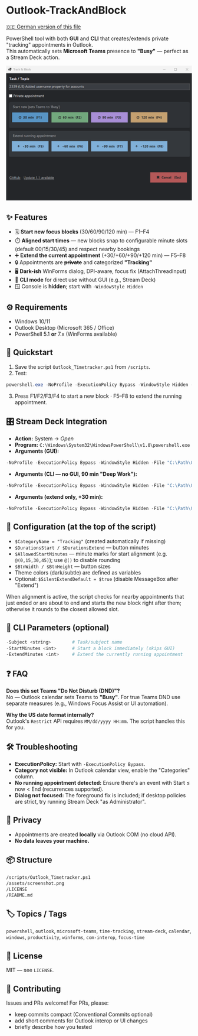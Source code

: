 # Outlook-TrackAndBlock

[🇩🇪 German version of this file](/README_de.md)

PowerShell tool with both **GUI** and **CLI** that creates/extends private "tracking" appointments in Outlook.  
This automatically sets **Microsoft Teams** presence to **"Busy"** — perfect as a Stream Deck action.

![Track & Block — Screenshot](/assets/screenshot.png?raw=true)

## ✨ Features
- 🗓️ **Start new focus blocks** (30/60/90/120 min) — F1–F4
- ⏱️ **Aligned start times** — new blocks snap to configurable minute slots (default 00/15/30/45) and respect nearby bookings
- ➕ **Extend the current appointment** (+30/+60/+90/+120 min) — F5–F8
- 🔒 Appointments are ~~**private**~~ and categorized **"Tracking"**
- 🖥️ **Dark-ish** WinForms dialog, DPI-aware, focus fix (AttachThreadInput)
- 🧰 **CLI mode** for direct use without GUI (e.g., Stream Deck)
- 🪟 Console is **hidden**; start with `-WindowStyle Hidden`

## ⚙️ Requirements
- Windows 10/11
- Outlook Desktop (Microsoft 365 / Office)
- PowerShell 5.1 **or** 7.x (WinForms available)

## 🚀 Quickstart
1. Save the script `Outlook_Timetracker.ps1` from `/scripts`.
2. Test:

~~~powershell
powershell.exe -NoProfile -ExecutionPolicy Bypass -WindowStyle Hidden -File "C:\Path\Outlook_Timetracker.ps1"
~~~

3. Press F1/F2/F3/F4 to start a new block · F5–F8 to extend the running appointment.

## 🎛️ Stream Deck Integration
- **Action:** System → *Open*
- **Program:** `C:\Windows\System32\WindowsPowerShell\v1.0\powershell.exe`
- **Arguments (GUI):**

~~~powershell
-NoProfile -ExecutionPolicy Bypass -WindowStyle Hidden -File "C:\Path\Outlook_Timetracker.ps1"
~~~

- **Arguments (CLI — no GUI, 90 min "Deep Work"):**

~~~powershell
-NoProfile -ExecutionPolicy Bypass -WindowStyle Hidden -File "C:\Path\Outlook_Timetracker.ps1" -Subject "Deep Work" -StartMinutes 90
~~~

- **Arguments (extend only, +30 min):**

~~~powershell
-NoProfile -ExecutionPolicy Bypass -WindowStyle Hidden -File "C:\Path\Outlook_Timetracker.ps1" -ExtendMinutes 30
~~~

## 🔧 Configuration (at the top of the script)
- `$CategoryName = "Tracking"` (created automatically if missing)
- `$DurationsStart / $DurationsExtend` — button minutes
- `$AllowedStartMinutes` — minute marks for start alignment (e.g. `@(0,15,30,45)`); use `@()` to disable rounding
- `$BtnWidth / $BtnHeight` — button sizes
- Theme colors (dark/subtle) are defined as variables
- Optional: `$SilentExtendDefault = $true` (disable MessageBox after "Extend")

When alignment is active, the script checks for nearby appointments that just ended or are about to end and starts the new block right after them; otherwise it rounds to the closest allowed slot.

## 🧪 CLI Parameters (optional)
~~~powershell
-Subject <string>        # Task/subject name
-StartMinutes <int>      # Start a block immediately (skips GUI)
-ExtendMinutes <int>     # Extend the currently running appointment
~~~

## ❓ FAQ
**Does this set Teams "Do Not Disturb (DND)"?**  
No — Outlook calendar sets Teams to **"Busy"**. For true Teams DND use separate measures (e.g., Windows Focus Assist or UI automation).

**Why the US date format internally?**  
Outlook's `Restrict` API requires `MM/dd/yyyy HH:mm`. The script handles this for you.

## 🛠️ Troubleshooting
- **ExecutionPolicy:** Start with `-ExecutionPolicy Bypass`.
- **Category not visible:** In Outlook calendar view, enable the "Categories" column.
- **No running appointment detected:** Ensure there's an event with Start ≤ now < End (recurrences supported).
- **Dialog not focused:** The foreground fix is included; if desktop policies are strict, try running Stream Deck "as Administrator".

## 🔐 Privacy
- Appointments are created **locally** via Outlook COM (no cloud API).
- **No data leaves your machine.**

## 📦 Structure
~~~
/scripts/Outlook_Timetracker.ps1
/assets/screenshot.png
/LICENSE
/README.md
~~~

## 🏷️ Topics / Tags
`powershell`, `outlook`, `microsoft-teams`, `time-tracking`, `stream-deck`, `calendar`, `windows`, `productivity`, `winforms`, `com-interop`, `focus-time`

## 📜 License
MIT — see `LICENSE`.

## 🤝 Contributing
Issues and PRs welcome! For PRs, please:
- keep commits compact (Conventional Commits optional)
- add short comments for Outlook interop or UI changes
- briefly describe how you tested
